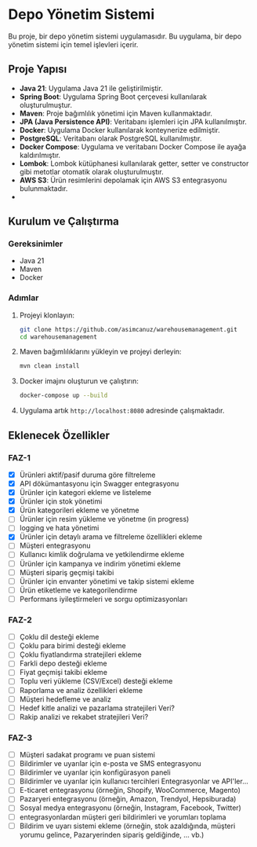 # Depo Yönetim Sistemi

Bu proje, bir depo yönetim sistemi uygulamasıdır. Bu uygulama, bir depo yönetim sistemi için temel işlevleri içerir.

## Proje Yapısı

- **Java 21**: Uygulama Java 21 ile geliştirilmiştir.
- **Spring Boot**: Uygulama Spring Boot çerçevesi kullanılarak oluşturulmuştur.
- **Maven**: Proje bağımlılık yönetimi için Maven kullanmaktadır.
- **JPA (Java Persistence API)**: Veritabanı işlemleri için JPA kullanılmıştır.
- **Docker**: Uygulama Docker kullanılarak konteynerize edilmiştir.
- **PostgreSQL**: Veritabanı olarak PostgreSQL kullanılmıştır.
- **Docker Compose**: Uygulama ve veritabanı Docker Compose ile ayağa kaldırılmıştır.
- **Lombok**: Lombok kütüphanesi kullanılarak getter, setter ve constructor gibi metotlar otomatik olarak oluşturulmuştır.
- **AWS S3**: Ürün resimlerini depolamak için AWS S3 entegrasyonu bulunmaktadır.
- 
## Kurulum ve Çalıştırma

### Gereksinimler

- Java 21
- Maven
- Docker

### Adımlar

1. Projeyi klonlayın:
    ```sh
    git clone https://github.com/asimcanuz/warehousemanagement.git
    cd warehousemanagement
    ```

2. Maven bağımlılıklarını yükleyin ve projeyi derleyin:
    ```sh
    mvn clean install
    ```

3. Docker imajını oluşturun ve çalıştırın:
    ```sh
    docker-compose up --build
    ```

4. Uygulama artık `http://localhost:8080` adresinde çalışmaktadır.


## Eklenecek Özellikler

### FAZ-1 
- [x] Ürünleri aktif/pasif duruma göre filtreleme
- [x] API dökümantasyonu için Swagger entegrasyonu
- [x] Ürünler için kategori ekleme ve listeleme
- [x] Ürünler için stok yönetimi
- [x] Ürün kategorileri ekleme ve yönetme
- [ ] Ürünler için resim yükleme ve yönetme (in progress)
- [ ] logging ve hata yönetimi
- [X] Ürünler için detaylı arama ve filtreleme özellikleri ekleme
- [ ] Müşteri entegrasyonu
- [ ] Kullanıcı kimlik doğrulama ve yetkilendirme ekleme
- [ ] Ürünler için kampanya ve indirim yönetimi ekleme
- [ ] Müşteri sipariş geçmişi takibi 
- [ ] Ürünler için envanter yönetimi ve takip sistemi ekleme
- [ ] Ürün etiketleme ve kategorilendirme
- [ ] Performans iyileştirmeleri ve sorgu optimizasyonları

### FAZ-2

- [ ] Çoklu dil desteği ekleme
- [ ] Çoklu para birimi desteği ekleme
- [ ] Çoklu fiyatlandırma stratejileri ekleme
- [ ] Farkli depo desteği ekleme
- [ ] Fiyat geçmişi takibi ekleme 
- [ ] Toplu veri yükleme (CSV/Excel) desteği ekleme
- [ ] Raporlama ve analiz özellikleri ekleme
- [ ] Müşteri hedefleme ve analiz
- [ ] Hedef kitle analizi ve pazarlama stratejileri Veri?
- [ ] Rakip analizi ve rekabet stratejileri Veri?
### FAZ-3 
- [ ] Müşteri sadakat programı ve puan sistemi
- [ ] Bildirimler ve uyarılar için e-posta ve SMS entegrasyonu
- [ ] Bildirimler ve uyarılar için konfigürasyon paneli
- [ ] Bildirimler ve uyarılar için kullanıcı tercihleri
  Entegrasyonlar ve API'ler...
- [ ] E-ticaret entegrasyonu (örneğin, Shopify, WooCommerce, Magento)
- [ ] Pazaryeri entegrasyonu (örneğin, Amazon, Trendyol, Hepsiburada)
- [ ] Sosyal medya entegrasyonu (örneğin, Instagram, Facebook, Twitter)
- [ ] entegrasyonlardan müşteri geri bildirimleri ve yorumları toplama
- [ ] Bildirim ve uyarı sistemi ekleme (örneğin, stok azaldığında, müşteri yorumu gelince, Pazaryerinden sipariş geldiğinde, ... vb.)
